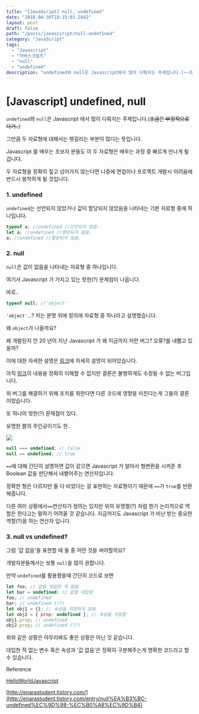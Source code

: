 ```yaml
---
title: "[JavaScript] null, undefined"
date: "2018-04-30T18:15:03.284Z"
layout: post
draft: false
path: "/posts/javasciript/null-undefined"
category: "JavaScript"
tags:
  - "Javascript"
  - "자바스크립트"
  - "null"
  - "undefined"
description: "undefined와 null은 Javascript에서 많이 다뤄지는 주제입니다.(~~조금은 부정적으로다가..~~)"
---
```


# [Javascript] undefined, null

`undefined`와 `null`은 Javascript 에서 많이 다뤄지는 주제입니다.(~~조금은 부정적으로다가..~~)

그만큼 두 자료형에 대해서는 헷갈리는 부분이 많다는 뜻입니다.

Javascript 를 배우는 초보자 분들도 이 두 자료형은 배우는 과정 중 빠르게 만나게 될겁니다.

두 자료형을 정확히 짚고 넘어가지 않는다면 나중에 면접이나 프로젝트 개발시 어려움에 반드시 봉착하게 될 것입니다.

### 1. undefined

`undefined`는 선언되지 않았거나 값이 할당되지 않았음을 나타내는 기본 자료형 중에 하나입니다.

```javascript
typeof a; //undefined //선언되지 않음.
let a; //undefined //할당되지 않음.
a; //undefined //할당되지 않음.
```

### 2. null

`null`은 값이 없음을 나타내는 자료형 중 하나입니다.

여기서 Javascript 가 가지고 있는 핫한(?) 문제점이 나옵니다.

바로..

```javascript
typeof null; //'object'
```

`'object'`…? 저는 분명 위에 정의에 자료형 중 하나라고 설명했습니다.

왜 `object`가 나올까요?

왜 개발된지 언 20 년이 지난 Javascript 가 왜 지금까지 저런 버그? 오류?를 내뿜고 있을까?

이에 대한 자세한 설명은 [링크](https://github.com/FEDevelopers/tech.description/wiki/%E2%80%9Ctypeof-null%E2%80%9D%EC%9D%98-%EC%97%AD%EC%82%AC)에 자세히 설명이 되어있습니다.

아직 [링크](https://github.com/FEDevelopers/tech.description/wiki/%E2%80%9Ctypeof-null%E2%80%9D%EC%9D%98-%EC%97%AD%EC%82%AC)의 내용을 정확히 이해할 수 없지만 결론은 불행하게도 수정될 수 없는 버그입니다.

위 버그를 해결하기 위해 조치를 취한다면 다른 코드에 영향을 미친다는게 그들의 결론이었습니다.

또 하나의 핫한(?) 문제점이 있다.

유명한 짤의 주인공이기도 한..

![](https://scontent-icn1-1.xx.fbcdn.net/v/t1.0-9/29684000_1942120992467078_688816067888842695_n.jpg?_nc_cat=0&_nc_eui2=v1%3AAeH9pjgQlX4almTtBk47pkBYs76aqhUZoAWMECX-z5I8-VarfzsH5tiR-w89-qV6ihQUPADzVVbnAV2V_Ghv25cDKkT72IElX070f0s1UFZ19g&oh=d1aa05dd4b651b2cc82f9313cea2d5fc&oe=5B5DAE0D)

```javascript
null === undefined; // false
null == undefined; // true
```

`==`에 대해 간단히 설명하면 값이 같으면 Javascript 가 알아서 형변환을 시켜준 후 Boolean 값을 판단해서 내뱉어주는 연산자입니다.

정확한 형은 다르지만 둘 다 비었다는 걸 표현하는 자료형이기 때문에 `==`가 `true`를 반환해줍니다.

다른 여러 상황에서`==`연산자가 정의는 있지만 위의 유명짤(?) 처럼 뭔가 논리적으로 역할은 한다고는 말하기 어려울 것 같습니다. 지금까지도 Javascript 가 비난 받는 중요한 역할(?)을 하는 연산자 입니다.

### 3. null vs undefined?

그럼 '값 없음'을 표현할 때 둘 중 어떤 것을 써야할까요?

개발자분들께서는 보통 `null`을 많이 권합니다.

만약 `undefined`를 활용했을때 간단히 코드로 보면

```javascript
let foo; // 값을 대입한 적 없음
let bar = undefined; // 값을 대입함
foo; // undefined
bar; // undefined (??)
let obj1 = {}; // 속성을 지정하지 않음
let obj2 = { prop: undefined }; // 속성을 지정함
obj1.prop; // undefined
obj2.prop; // undefined (??)
```

위와 같은 상황은 아무리봐도 좋은 상황은 아닌 것 같습니다.

대입한 적 없는 변수 혹은 속성과 '값 없음'은 정확히 구분해주는게 명확한 코드라고 할 수 있습니다.

Reference

[HelloWorldJavascript](https://helloworldjavascript.net/pages/160-null-undefined.html)

[http://enarastudent.tistory.com/](http://enarastudent.tistory.com/entry/null%EA%B3%BC-undefined%EC%9D%98-%EC%B0%A8%EC%9D%B4)
